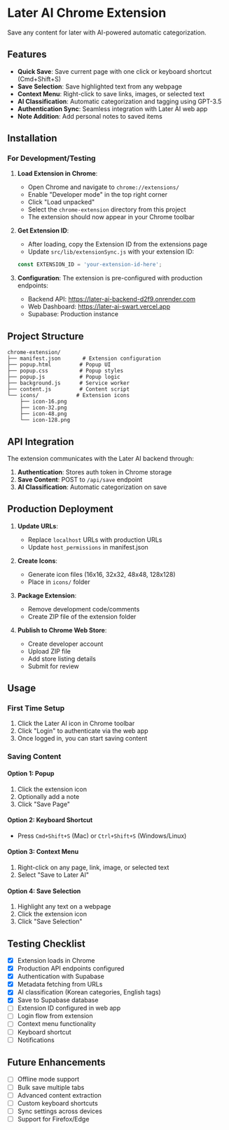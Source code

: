 # Later AI Chrome Extension

Save any content for later with AI-powered automatic categorization.

## Features

- **Quick Save**: Save current page with one click or keyboard shortcut (Cmd+Shift+S)
- **Save Selection**: Save highlighted text from any webpage
- **Context Menu**: Right-click to save links, images, or selected text
- **AI Classification**: Automatic categorization and tagging using GPT-3.5
- **Authentication Sync**: Seamless integration with Later AI web app
- **Note Addition**: Add personal notes to saved items

## Installation

### For Development/Testing

1. **Load Extension in Chrome**:
   - Open Chrome and navigate to `chrome://extensions/`
   - Enable "Developer mode" in the top right corner
   - Click "Load unpacked"
   - Select the `chrome-extension` directory from this project
   - The extension should now appear in your Chrome toolbar

2. **Get Extension ID**:
   - After loading, copy the Extension ID from the extensions page
   - Update `src/lib/extensionSync.js` with your extension ID:
   ```javascript
   const EXTENSION_ID = 'your-extension-id-here';
   ```

3. **Configuration**:
   The extension is pre-configured with production endpoints:
   - Backend API: https://later-ai-backend-d2f9.onrender.com
   - Web Dashboard: https://later-ai-swart.vercel.app
   - Supabase: Production instance

## Project Structure

```
chrome-extension/
├── manifest.json       # Extension configuration
├── popup.html         # Popup UI
├── popup.css          # Popup styles
├── popup.js           # Popup logic
├── background.js      # Service worker
├── content.js         # Content script
└── icons/            # Extension icons
    ├── icon-16.png
    ├── icon-32.png
    ├── icon-48.png
    └── icon-128.png
```

## API Integration

The extension communicates with the Later AI backend through:

1. **Authentication**: Stores auth token in Chrome storage
2. **Save Content**: POST to `/api/save` endpoint
3. **AI Classification**: Automatic categorization on save

## Production Deployment

1. **Update URLs**:
   - Replace `localhost` URLs with production URLs
   - Update `host_permissions` in manifest.json

2. **Create Icons**:
   - Generate icon files (16x16, 32x32, 48x48, 128x128)
   - Place in `icons/` folder

3. **Package Extension**:
   - Remove development code/comments
   - Create ZIP file of the extension folder

4. **Publish to Chrome Web Store**:
   - Create developer account
   - Upload ZIP file
   - Add store listing details
   - Submit for review

## Usage

### First Time Setup
1. Click the Later AI icon in Chrome toolbar
2. Click "Login" to authenticate via the web app
3. Once logged in, you can start saving content

### Saving Content

#### Option 1: Popup
1. Click the extension icon
2. Optionally add a note
3. Click "Save Page"

#### Option 2: Keyboard Shortcut
- Press `Cmd+Shift+S` (Mac) or `Ctrl+Shift+S` (Windows/Linux)

#### Option 3: Context Menu
1. Right-click on any page, link, image, or selected text
2. Select "Save to Later AI"

#### Option 4: Save Selection
1. Highlight any text on a webpage
2. Click the extension icon
3. Click "Save Selection"

## Testing Checklist

- [x] Extension loads in Chrome
- [x] Production API endpoints configured
- [x] Authentication with Supabase
- [x] Metadata fetching from URLs
- [x] AI classification (Korean categories, English tags)
- [x] Save to Supabase database
- [ ] Extension ID configured in web app
- [ ] Login flow from extension
- [ ] Context menu functionality
- [ ] Keyboard shortcut
- [ ] Notifications

## Future Enhancements

- [ ] Offline mode support
- [ ] Bulk save multiple tabs
- [ ] Advanced content extraction
- [ ] Custom keyboard shortcuts
- [ ] Sync settings across devices
- [ ] Support for Firefox/Edge